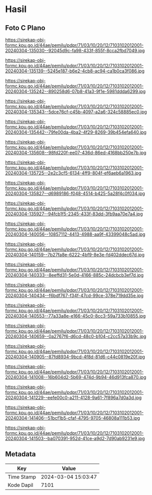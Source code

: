 # Hasil

## Foto C Plano

https://sirekap-obj-formc.kpu.go.id/44ae/pemilu/pdpr/71/03/10/20/12/7103102012001-20240304-135030--92045d9c-fa98-433f-855f-8cca2fbd7049.jpg

https://sirekap-obj-formc.kpu.go.id/44ae/pemilu/pdpr/71/03/10/20/12/7103102012001-20240304-135139--5245e187-b6e2-4cb8-ac94-ca1b0ca3f086.jpg

https://sirekap-obj-formc.kpu.go.id/44ae/pemilu/pdpr/71/03/10/20/12/7103102012001-20240304-135242--890258d6-07b8-41a3-9f1e-5981ddda6299.jpg

https://sirekap-obj-formc.kpu.go.id/44ae/pemilu/pdpr/71/03/10/20/12/7103102012001-20240304-135343--5dce76cf-c45b-4097-a2a6-324c58885ec0.jpg

https://sirekap-obj-formc.kpu.go.id/44ae/pemilu/pdpr/71/03/10/20/12/7103102012001-20240304-135442--79fe00da-4ba2-4f29-8269-39b454efa640.jpg

https://sirekap-obj-formc.kpu.go.id/44ae/pemilu/pdpr/71/03/10/20/12/7103102012001-20240304-135608--98fd220f-ee07-436d-86ed-4168bb250e7b.jpg

https://sirekap-obj-formc.kpu.go.id/44ae/pemilu/pdpr/71/03/10/20/12/7103102012001-20240304-135725--2e2c3cf5-6134-4ff9-804f-ef6aeb6a1963.jpg

https://sirekap-obj-formc.kpu.go.id/44ae/pemilu/pdpr/71/03/10/20/12/7103102012001-20240304-135827--d6989186-f048-4514-b425-5a28f4c0f034.jpg

https://sirekap-obj-formc.kpu.go.id/44ae/pemilu/pdpr/71/03/10/20/12/7103102012001-20240304-135927--94fcb1f5-2345-433f-83dd-3fb9aa70e7a4.jpg

https://sirekap-obj-formc.kpu.go.id/44ae/pemilu/pdpr/71/03/10/20/12/7103102012001-20240304-140056--10857112-4413-4988-aa9f-43399048c5ad.jpg

https://sirekap-obj-formc.kpu.go.id/44ae/pemilu/pdpr/71/03/10/20/12/7103102012001-20240304-140159--7b27fa8e-6222-4bf9-8e3e-fd402ddec67d.jpg

https://sirekap-obj-formc.kpu.go.id/44ae/pemilu/pdpr/71/03/10/20/12/7103102012001-20240304-140333--8eeffd31-5e0d-4166-885c-24dcbcb3ef7d.jpg

https://sirekap-obj-formc.kpu.go.id/44ae/pemilu/pdpr/71/03/10/20/12/7103102012001-20240304-140434--f6bdf767-f34f-47cd-99ce-378e719dd35e.jpg

https://sirekap-obj-formc.kpu.go.id/44ae/pemilu/pdpr/71/03/10/20/12/7103102012001-20240304-140553--77a33a8e-e166-45c0-8cc3-59a733b10855.jpg

https://sirekap-obj-formc.kpu.go.id/44ae/pemilu/pdpr/71/03/10/20/12/7103102012001-20240304-140659--0a2767f6-d6cd-48c0-b104-c2cc57a33b9c.jpg

https://sirekap-obj-formc.kpu.go.id/44ae/pemilu/pdpr/71/03/10/20/12/7103102012001-20240304-140905--87fd8934-9bcd-4f8d-81d6-c44c0819e20f.jpg

https://sirekap-obj-formc.kpu.go.id/44ae/pemilu/pdpr/71/03/10/20/12/7103102012001-20240304-141008--16b604d2-5b69-474d-9b94-46d913fca870.jpg

https://sirekap-obj-formc.kpu.go.id/44ae/pemilu/pdpr/71/03/10/20/12/7103102012001-20240304-141229--eefe00c0-a211-4128-9a61-7f896a7d0a3d.jpg

https://sirekap-obj-formc.kpu.go.id/44ae/pemilu/pdpr/71/03/10/20/12/7103102012001-20240304-141406--51bcf1b5-cfaf-4795-9705-46808a111b53.jpg

https://sirekap-obj-formc.kpu.go.id/44ae/pemilu/pdpr/71/03/10/20/12/7103102012001-20240304-141503--ba070391-952d-41ce-a9d2-7d90ab9231e9.jpg


## Metadata

| Key        | Value               |
| ---------- | ------------------- |
| Time Stamp | 2024-03-04 15:03:47 |
| Kode Dapil | 7101                |




